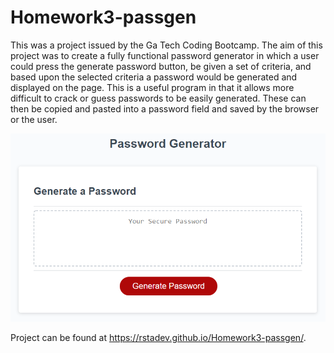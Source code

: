 # Homework3-passgen
This was a project issued by the Ga Tech Coding Bootcamp. The aim of this project was to create a fully functional password generator in which a user could press the generate password button, be given a set of criteria, and based upon the selected criteria a password would be generated and displayed on the page. This is a useful program in that it allows more difficult to crack or guess passwords to be easily generated. These can then be copied and pasted into a password field and saved by the browser or the user.

![alt text](https://raw.githubusercontent.com/rstadev/Homework3-passgen/main/Assets/03-javascript-homework-demo.png)



Project can be found at https://rstadev.github.io/Homework3-passgen/.